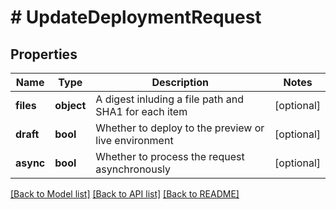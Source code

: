 # # UpdateDeploymentRequest

## Properties

Name | Type | Description | Notes
------------ | ------------- | ------------- | -------------
**files** | **object** | A digest inluding a file path and SHA1 for each item | [optional]
**draft** | **bool** | Whether to deploy to the preview or live environment | [optional]
**async** | **bool** | Whether to process the request asynchronously | [optional]

[[Back to Model list]](../../README.md#models) [[Back to API list]](../../README.md#endpoints) [[Back to README]](../../README.md)

